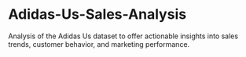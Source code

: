 # Adidas-Us-Sales-Analysis
Analysis of the Adidas Us dataset to offer actionable insights into sales trends, customer behavior, and marketing performance.
